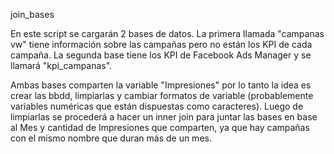 join_bases

En este script se cargarán 2 bases de datos. La primera llamada "campanas vw" tiene información sobre las campañas pero no están los KPI de cada campaña. La segunda base tiene los KPI de Facebook Ads Manager y se llamará "kpi_campanas". 

Ambas bases comparten la variable "Impresiones" por lo tanto la idea es crear las bbdd, limpiarlas y cambiar formatos de variable (probablemente variables numéricas que están dispuestas como caracteres). Luego de limpiarlas se procederá a hacer un inner join para juntar las bases en base al Mes y cantidad de Impresiones que comparten, ya que hay campañas con el mismo nombre que duran más de un mes.
